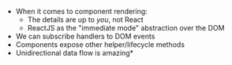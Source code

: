 * When it comes to component rendering:
    * The details are up to *you*, not React
    * ReactJS as the "immediate mode" abstraction over the DOM
* We can subscribe handlers to DOM events
* Components expose other helper/lifecycle methods
* Unidirectional data flow is amazing\*